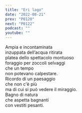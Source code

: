 ```yaml
---
title: "Eri lago"
date: "2022-08-21"
prev: "P0120"
next: "P0122"
podcast: ""
youtube: ""
---
```


Ampia e incontaminata  
inzuppata dell’acqua ritirata  
platea dello spettacolo montuoso  
foraggio per zoccoli selvaggi  
che un tempo  
non potevano calpestare.  
Ricordo di un paesaggio  
che non c'è più  
ma di cui si può vedere il miraggio.  
Bagno di natura  
che aspetta bagnanti  
con vestiti pesanti.
